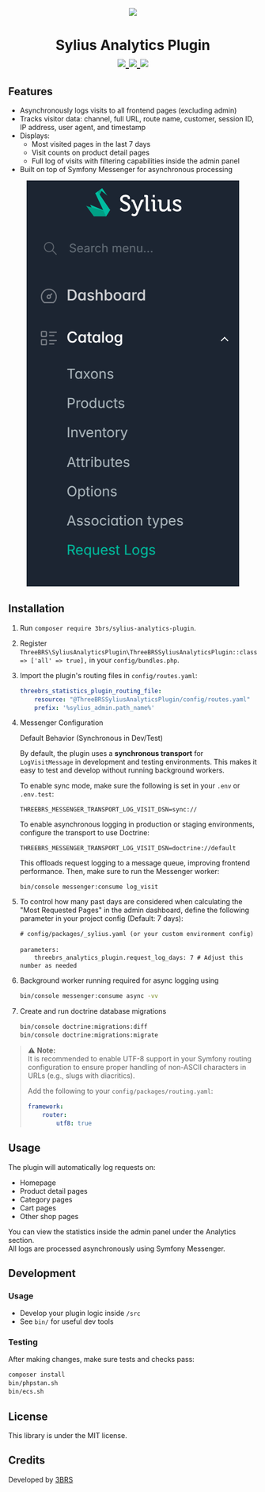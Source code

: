 <p align="center">
    <a href="https://www.3brs.com" target="_blank">
        <img src="https://3brs1.fra1.cdn.digitaloceanspaces.com/3brs/logo/3BRS-logo-sylius-200.png"/>
    </a>
</p>

<h1 align="center">
Sylius Analytics Plugin
<br />
	<a href="https://packagist.org/packages/3brs/sylius-analytics-plugin" title="License" target="_blank">
        <img src="https://img.shields.io/packagist/l/3brs/sylius-analytics-plugin" />
    </a>
    <a href="https://packagist.org/packages/3brs/sylius-analytics-plugin" title="Version" target="_blank">
        <img src="https://img.shields.io/packagist/v/3brs/sylius-analytics-plugin" />
    </a>
    <a href="https://circleci.com/gh/3BRS/sylius-analytics-plugin" title="Build status" target="_blank">
        <img src="https://circleci.com/gh/3BRS/sylius-analytics-plugin.svg?style=shield" />
    </a>
</h1>

## Features

* Asynchronously logs visits to all frontend pages (excluding admin)
* Tracks visitor data: channel, full URL, route name, customer, session ID, IP address, user agent, and timestamp
* Displays:
  - Most visited pages in the last 7 days
  - Visit counts on product detail pages
  - Full log of visits with filtering capabilities inside the admin panel
* Built on top of Symfony Messenger for asynchronous processing

<p align="center">
  <img src="https://github.com/3BRS/sylius-analytics-plugin/blob/AK/doc/admin-dashboard-request-logs.png?raw=true" />
</p>


## Installation

1. Run `composer require 3brs/sylius-analytics-plugin`.
2. Register `ThreeBRS\SyliusAnalyticsPlugin\ThreeBRSSyliusAnalyticsPlugin::class => ['all' => true],` in your `config/bundles.php`.
3. Import the plugin's routing files in `config/routes.yaml`:

    ```yaml
    threebrs_statistics_plugin_routing_file:
        resource: "@ThreeBRSSyliusAnalyticsPlugin/config/routes.yaml"
        prefix: '%sylius_admin.path_name%'
    ```
4. Messenger Configuration

    Default Behavior (Synchronous in Dev/Test)

    By default, the plugin uses a **synchronous transport** for `LogVisitMessage` in development and testing environments. This makes it easy to test and develop without running background workers.

    To enable sync mode, make sure the following is set in your `.env` or `.env.test`:

    ```dotenv
    THREEBRS_MESSENGER_TRANSPORT_LOG_VISIT_DSN=sync://
    ```

    To enable asynchronous logging in production or staging environments, configure the transport to use Doctrine:

    ```dotenv
    THREEBRS_MESSENGER_TRANSPORT_LOG_VISIT_DSN=doctrine://default
    ```

    This offloads request logging to a message queue, improving frontend performance.
    Then, make sure to run the Messenger worker:

    ```dotenv
    bin/console messenger:consume log_visit
    ```





5. To control how many past days are considered when calculating the "Most Requested Pages" in the admin dashboard, define the following parameter in your project config (Default: 7 days):

    ```
    # config/packages/_sylius.yaml (or your custom environment config)

    parameters:
        threebrs_analytics_plugin.request_log_days: 7 # Adjust this number as needed
    ```
6. Background worker running required for async logging using

    ```bash
    bin/console messenger:consume async -vv
    ```
7. Create and run doctrine database migrations

    ```bash
    bin/console doctrine:migrations:diff
    bin/console doctrine:migrations:migrate
    ```
    
> ⚠️ **Note:**  
> It is recommended to enable UTF-8 support in your Symfony routing configuration to ensure proper handling of non-ASCII characters in URLs (e.g., slugs with diacritics).
>
> Add the following to your `config/packages/routing.yaml`:
>
> ```yaml
> framework:
>     router:
>         utf8: true
> ```

## Usage

The plugin will automatically log requests on:

- Homepage
- Product detail pages
- Category pages
- Cart pages
- Other shop pages

You can view the statistics inside the admin panel under the Analytics section.  
All logs are processed asynchronously using Symfony Messenger.

## Development


### Usage

- Develop your plugin logic inside `/src`
- See `bin/` for useful dev tools

### Testing

After making changes, make sure tests and checks pass:

```bash
composer install
bin/phpstan.sh
bin/ecs.sh
```


License
-------
This library is under the MIT license.

Credits
-------
Developed by [3BRS](https://3brs.com)
